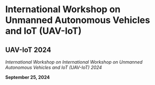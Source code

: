 # __International Workshop on Unmanned Autonomous Vehicles and IoT (UAV-IoT)__

## UAV-IoT 2024

_International Workshop on_
_International Workshop on Unmanned Autonomous Vehicles and IoT (UAV-IoT) 2024_


**September 25, 2024**
